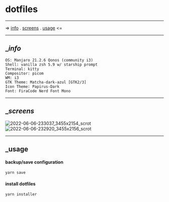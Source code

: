 # dotfiles

---

=> [info](#_info) . [screens](#_screens) . [usage](#_usage) <=

---

## \__info_

```
OS: Manjaro 21.2.6 Qonos (community i3)
Shell: vanilla zsh 5.9 w/ starship prompt
Terminal: kitty
Compositor: picom
WM: i3
GTK Theme: Matcha-dark-azul [GTK2/3]
Icon Theme: Papirus-Dark
Font: FiraCode Nerd Font Mono
```

---

## \__screens_

![2022-06-06-233037_3455x2154_scrot](https://user-images.githubusercontent.com/8976745/172289839-868b085c-0698-44ef-9c0c-3c727953f238.png)
![2022-06-06-232920_3455x2156_scrot](https://user-images.githubusercontent.com/8976745/172289838-603356d2-dedd-42c3-b53e-49afdb5f99a1.png)

---

## \_usage

#### backup/save configuration

`yarn save`

#### install dotfiles

`yarn installer`
